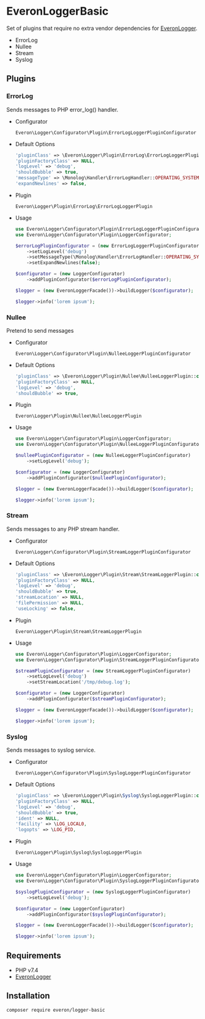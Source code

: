 # EveronLoggerBasic

Set of plugins that require no extra vendor dependencies for [EveronLogger](https://github.com/oliwierptak/everon-logger).

- ErrorLog
- Nullee
- Stream
- Syslog

## Plugins
 
### ErrorLog

Sends messages to PHP error_log() handler.
    
- Configurator

    `Everon\Logger\Configurator\Plugin\ErrorLogLoggerPluginConfigurator`
 
- Default Options

    ```php
    'pluginClass' => \Everon\Logger\Plugin\ErrorLog\ErrorLogLoggerPlugin::class,
    'pluginFactoryClass' => NULL,
    'logLevel' => 'debug',
    'shouldBubble' => true,
    'messageType' => \Monolog\Handler\ErrorLogHandler::OPERATING_SYSTEM,
    'expandNewlines' => false,
    ```
  
- Plugin

  `Everon\Logger\Plugin\ErrorLog\ErrorLogLoggerPlugin`
  
- Usage

    ```php
    use Everon\Logger\Configurator\Plugin\ErrorLogLoggerPluginConfigurator;
    use Everon\Logger\Configurator\Plugin\LoggerConfigurator;
  
    $errorLogPluginConfigurator = (new ErrorLogLoggerPluginConfigurator)
        ->setLogLevel('debug')
        ->setMessageType(\Monolog\Handler\ErrorLogHandler::OPERATING_SYSTEM)
        ->setExpandNewlines(false);
    
    $configurator = (new LoggerConfigurator)
        ->addPluginConfigurator($errorLogPluginConfigurator);
    
    $logger = (new EveronLoggerFacade())->buildLogger($configurator);
    
    $logger->info('lorem ipsum');
    ```  
  
### Nullee

Pretend to send messages
    
- Configurator

    `Everon\Logger\Configurator\Plugin\NulleeLoggerPluginConfigurator`
 
- Default Options

    ```php
    'pluginClass' => \Everon\Logger\Plugin\Nullee\NulleeLoggerPlugin::class,
    'pluginFactoryClass' => NULL,
    'logLevel' => 'debug',
    'shouldBubble' => true,
    ```
  
- Plugin

  `Everon\Logger\Plugin\Nullee\NulleeLoggerPlugin`
  
- Usage

    ```php
    use Everon\Logger\Configurator\Plugin\LoggerConfigurator;
    use Everon\Logger\Configurator\Plugin\NulleeLoggerPluginConfigurator;
  
    $nulleePluginConfigurator = (new NulleeLoggerPluginConfigurator)
        ->setLogLevel('debug');
    
    $configurator = (new LoggerConfigurator)
        ->addPluginConfigurator($nulleePluginConfigurator);
    
    $logger = (new EveronLoggerFacade())->buildLogger($configurator);
    
    $logger->info('lorem ipsum');
    ```    

### Stream

Sends messages to any PHP stream handler. 
    
- Configurator

    `Everon\Logger\Configurator\Plugin\StreamLoggerPluginConfigurator`
 
- Default Options

    ```php
    'pluginClass' => \Everon\Logger\Plugin\Stream\StreamLoggerPlugin::class,
    'pluginFactoryClass' => NULL,
    'logLevel' => 'debug',
    'shouldBubble' => true,
    'streamLocation' => NULL,
    'filePermission' => NULL,
    'useLocking' => false,
    ```
  
- Plugin

  `Everon\Logger\Plugin\Stream\StreamLoggerPlugin`
  
- Usage

    ```php
    use Everon\Logger\Configurator\Plugin\LoggerConfigurator;
    use Everon\Logger\Configurator\Plugin\StreamLoggerPluginConfigurator;
  
    $streamPluginConfigurator = (new StreamLoggerPluginConfigurator)
        ->setLogLevel('debug')
        ->setStreamLocation('/tmp/debug.log');
    
    $configurator = (new LoggerConfigurator)
        ->addPluginConfigurator($streamPluginConfigurator);
    
    $logger = (new EveronLoggerFacade())->buildLogger($configurator);
    
    $logger->info('lorem ipsum');
    ```    


### Syslog

Sends messages to syslog service.
    
- Configurator

    `Everon\Logger\Configurator\Plugin\SyslogLoggerPluginConfigurator`
 
- Default Options

    ```php
    'pluginClass' => \Everon\Logger\Plugin\Syslog\SyslogLoggerPlugin::class,
    'pluginFactoryClass' => NULL,
    'logLevel' => 'debug',
    'shouldBubble' => true,
    'ident' => NULL,
    'facility' => \LOG_LOCAL0,
    'logopts' => \LOG_PID,
    ```
  
- Plugin

  `Everon\Logger\Plugin\Syslog\SyslogLoggerPlugin`
  
- Usage

    ```php
    use Everon\Logger\Configurator\Plugin\LoggerConfigurator;
    use Everon\Logger\Configurator\Plugin\SyslogLoggerPluginConfigurator;
  
    $syslogPluginConfigurator = (new SyslogLoggerPluginConfigurator)
        ->setLogLevel('debug');
    
    $configurator = (new LoggerConfigurator)
        ->addPluginConfigurator($syslogPluginConfigurator);
    
    $logger = (new EveronLoggerFacade())->buildLogger($configurator);
    
    $logger->info('lorem ipsum');
    ```    

## Requirements

- PHP v7.4
- [EveronLogger](https://github.com/oliwierptak/everon-logger)

## Installation

```
composer require everon/logger-basic
```
